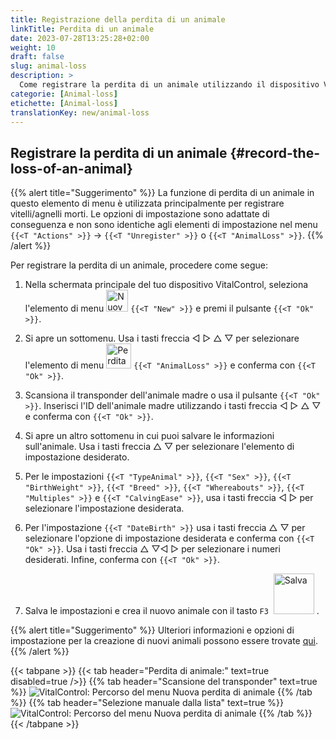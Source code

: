 ```yaml
---
title: Registrazione della perdita di un animale
linkTitle: Perdita di un animale
date: 2023-07-28T13:25:28+02:00
weight: 10
draft: false
slug: animal-loss
description: >
  Come registrare la perdita di un animale utilizzando il dispositivo VitalControl.
categorie: [Animal-loss]
etichette: [Animal-loss]
translationKey: new/animal-loss
---
```

## Registrare la perdita di un animale {#record-the-loss-of-an-animal}

{{% alert title="Suggerimento" %}}
La funzione di perdita di un animale in questo elemento di menu è utilizzata principalmente per registrare vitelli/agnelli morti. Le opzioni di impostazione sono adattate di conseguenza e non sono identiche agli elementi di impostazione nel menu `{{<T "Actions" >}}` -> `{{<T "Unregister" >}}` o `{{<T "AnimalLoss" >}}`.
{{% /alert %}}

Per registrare la perdita di un animale, procedere come segue:

1. Nella schermata principale del tuo dispositivo VitalControl, seleziona l'elemento di menu <img src="/icons/main/new-animal.svg" width="35" align="bottom" alt="Nuovo animale" /> `{{<T "New" >}}` e premi il pulsante `{{<T "Ok" >}}`.

2. Si apre un sottomenu. Usa i tasti freccia ◁ ▷ △ ▽ per selezionare l'elemento di menu <img src="/icons/main/stillbirth.svg" width="40" align="bottom" alt="Perdita di un animale" /> `{{<T "AnimalLoss" >}}` e conferma con `{{<T "Ok" >}}`.

3. Scansiona il transponder dell'animale madre o usa il pulsante `{{<T "Ok" >}}`. Inserisci l'ID dell'animale madre utilizzando i tasti freccia ◁ ▷ △ ▽ e conferma con `{{<T "Ok" >}}`.

4. Si apre un altro sottomenu in cui puoi salvare le informazioni sull'animale. Usa i tasti freccia △ ▽ per selezionare l'elemento di impostazione desiderato.

5. Per le impostazioni `{{<T "TypeAnimal" >}}`, `{{<T "Sex" >}}`, `{{<T "BirthWeight" >}}`, `{{<T "Breed" >}}`, `{{<T "Whereabouts" >}}`, `{{<T "Multiples" >}}` e `{{<T "CalvingEase" >}}`, usa i tasti freccia ◁ ▷ per selezionare l'impostazione desiderata.

6. Per l'impostazione `{{<T "DateBirth" >}}` usa i tasti freccia △ ▽ per selezionare l'opzione di impostazione desiderata e conferma con `{{<T "Ok" >}}`. Usa i tasti freccia △ ▽◁ ▷ per selezionare i numeri desiderati. Infine, conferma con `{{<T "Ok" >}}`.

7. Salva le impostazioni e crea il nuovo animale con il tasto `F3` &nbsp;<img src="/icons/footer/save_exit.svg" width="65" align="bottom" alt="Salva" />&nbsp;.

{{% alert title="Suggerimento" %}}
Ulteriori informazioni e opzioni di impostazione per la creazione di nuovi animali possono essere trovate [qui](../../settings/animal-registration/).
{{% /alert %}}

{{< tabpane >}}
{{< tab header="Perdita di animale:" text=true disabled=true />}}
{{% tab header="Scansione del transponder" text=true %}}
![VitalControl: Percorso del menu Nuova perdita di animale](../images/animalloss-scan.png "Registra la perdita di un animale")
{{% /tab %}}
{{% tab header="Selezione manuale dalla lista" text=true %}}
![VitalControl: Percorso del menu Nuova perdita di animale](../images/animalloss.png "Registra la perdita di un animale")
{{% /tab %}}
{{< /tabpane >}}
